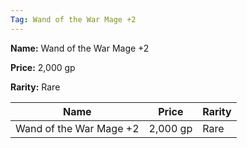 ```yaml
---
Tag: Wand of the War Mage +2
---
```


**Name:** Wand of the War Mage +2

**Price:** 2,000 gp

**Rarity:** Rare

| Name     | Price     | Rarity     |
| -------- | --------- | ---------- |
| Wand of the War Mage +2 | 2,000 gp | Rare |
